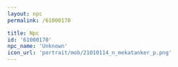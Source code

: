 ```yaml
---
layout: npc
permalink: /61000170

title: Npc
id: '61000170'
npc_name: 'Unknown'
icon_url: 'portrait/mob/21010114_n_mekatanker_p.png'
---
```

